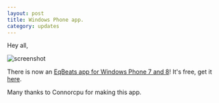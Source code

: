 ```yaml
---
layout: post
title: Windows Phone app.
category: updates
---
```


Hey all,

<img alt="screenshot" src="http://files.codl.fr/1302/winphoneapp.png"/>

There is now an [EqBeats app for Windows Phone 7 and 8][app]! It's free, get it [here][app].

Many thanks to Connorcpu for making this app. <!-- cause I sure as hell wasn't going to -->

[app]: http://www.windowsphone.com/en-us/store/app/eqbeats/cdac6a48-b1d0-43da-837c-555ce6b8fc6d
